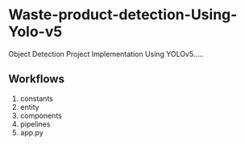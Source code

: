 # Waste-product-detection-Using-Yolo-v5
Object Detection Project Implementation Using YOLOv5.....

## Workflows


1. constants
2. entity
3. components
4. pipelines
5. app.py

